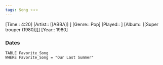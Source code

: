```yaml
---
tags: Song ⭐⭐⭐ 
---
```

[Time:: 4:20]
[Artist:: [[ABBA]] ]
[Genre:: Pop]
[Played:: ]
[Album:: [[Super trouper (1980)]]]
[Year:: 1980]
### Dates
````dataview
TABLE Favorite_Song
WHERE Favorite_Song = "Our Last Summer"
````